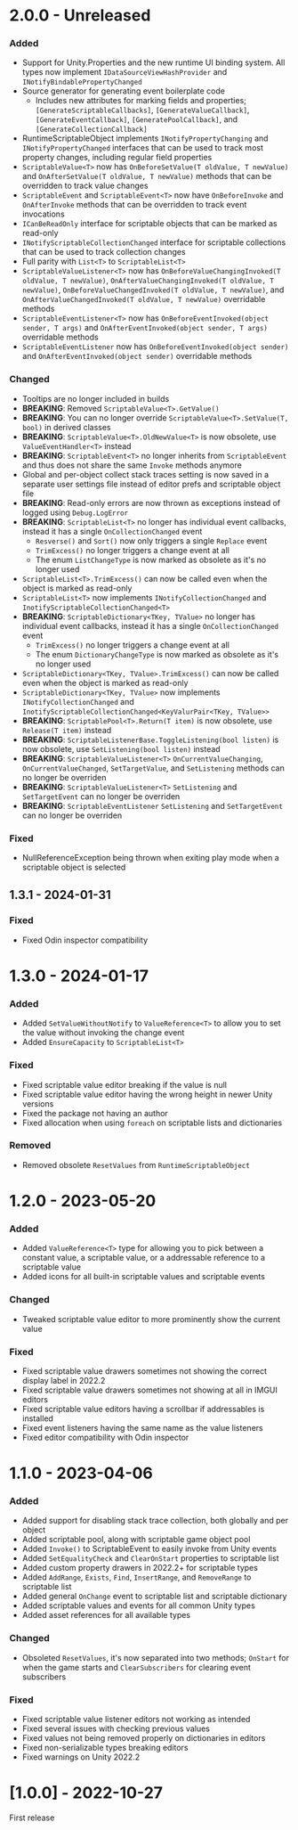 # 2.0.0 - Unreleased

### Added

- Support for Unity.Properties and the new runtime UI binding system. All types now implement `IDataSourceViewHashProvider` and `INotifyBindablePropertyChanged`
- Source generator for generating event boilerplate code
  - Includes new attributes for marking fields and properties; `[GenerateScriptableCallbacks]`, `[GenerateValueCallback]`, `[GenerateEventCallback]`, `[GeneratePoolCallback]`, and `[GenerateCollectionCallback]`
- RuntimeScriptableObject implements `INotifyPropertyChanging` and `INotifyPropertyChanged` interfaces that can be used to track most property changes, including regular field properties
- `ScriptableValue<T>` now has `OnBeforeSetValue(T oldValue, T newValue)` and `OnAfterSetValue(T oldValue, T newValue)` methods that can be overridden to track value changes
- `ScriptableEvent` and `ScriptableEvent<T>` now have `OnBeforeInvoke` and `OnAfterInvoke` methods that can be overridden to track event invocations
- `ICanBeReadOnly` interface for scriptable objects that can be marked as read-only
- `INotifyScriptableCollectionChanged` interface for scriptable collections that can be used to track collection changes
- Full parity with `List<T>` to `ScriptableList<T>`
- `ScriptableValueListener<T>` now has `OnBeforeValueChangingInvoked(T oldValue, T newValue)`, `OnAfterValueChangingInvoked(T oldValue, T newValue)`, `OnBeforeValueChangedInvoked(T oldValue, T newValue)`, and `OnAfterValueChangedInvoked(T oldValue, T newValue)` overridable methods
- `ScriptableEventListener<T>` now has `OnBeforeEventInvoked(object sender, T args)` and `OnAfterEventInvoked(object sender, T args)` overridable methods
- `ScriptableEventListener` now has `OnBeforeEventInvoked(object sender)` and `OnAfterEventInvoked(object sender)` overridable methods

### Changed

- Tooltips are no longer included in builds
- **BREAKING**: Removed `ScriptableValue<T>.GetValue()`
- **BREAKING**: You can no longer override `ScriptableValue<T>.SetValue(T, bool)` in derived classes
- **BREAKING**: `ScriptableValue<T>.OldNewValue<T>` is now obsolete, use `ValueEventHandler<T>` instead
- **BREAKING**: `ScriptableEvent<T>` no longer inherits from `ScriptableEvent` and thus does not share the same `Invoke` methods anymore
- Global and per-object collect stack traces setting is now saved in a separate user settings file instead of editor prefs and scriptable object file
- **BREAKING**: Read-only errors are now thrown as exceptions instead of logged using `Debug.LogError`
- **BREAKING**: `ScriptableList<T>` no longer has individual event callbacks, instead it has a single `OnCollectionChanged` event
  - `Resverse()` and `Sort()` now only triggers a single `Replace` event
  - `TrimExcess()` no longer triggers a change event at all
  - The enum `ListChangeType` is now marked as obsolete as it's no longer used
- `ScriptableList<T>.TrimExcess()` can now be called even when the object is marked as read-only
- `ScriptableList<T>` now implements `INotifyCollectionChanged` and `InotifyScriptableCollectionChanged<T>`
- **BREAKING**: `ScriptableDictionary<TKey, TValue>` no longer has individual event callbacks, instead it has a single `OnCollectionChanged` event
  - `TrimExcess()` no longer triggers a change event at all
  - The enum `DictionaryChangeType` is now marked as obsolete as it's no longer used
- `ScriptableDictionary<TKey, TValue>.TrimExcess()` can now be called even when the object is marked as read-only
- `ScriptableDictionary<TKey, TValue>` now implements `INotifyCollectionChanged` and `InotifyScriptableCollectionChanged<KeyValurPair<TKey, TValue>>`
- **BREAKING**: `ScriptablePool<T>.Return(T item)` is now obsolete, use `Release(T item)` instead
- **BREAKING**: `ScriptableListenerBase.ToggleListening(bool listen)` is now obsolete, use `SetListening(bool listen)` instead
- **BREAKING**: `ScriptableValueListener<T>` `OnCurrentValueChanging`, `OnCurrentValueChanged`, `SetTargetValue`, and `SetListening` methods can no longer be overriden
- **BREAKING**: `ScriptableValueListener<T>` `SetListening` and `SetTargetEvent` can no longer be overriden
- **BREAKING**: `ScriptableEventListener` `SetListening` and `SetTargetEvent` can no longer be overriden

### Fixed

- NullReferenceException being thrown when exiting play mode when a scriptable object is selected

## 1.3.1 - 2024-01-31

### Fixed

- Fixed Odin inspector compatibility

# 1.3.0 - 2024-01-17

### Added

- Added `SetValueWithoutNotify` to `ValueReference<T>` to allow you to set the value without invoking the change event
- Added `EnsureCapacity` to `ScriptableList<T>`

### Fixed

- Fixed scriptable value editor breaking if the value is null
- Fixed scriptable value editor having the wrong height in newer Unity versions
- Fixed the package not having an author
- Fixed allocation when using `foreach` on scriptable lists and dictionaries

### Removed

- Removed obsolete `ResetValues` from `RuntimeScriptableObject`

# 1.2.0 - 2023-05-20

### Added

- Added `ValueReference<T>` type for allowing you to pick between a constant value, a scriptable value, or a addressable reference to a scriptable value
- Added icons for all built-in scriptable values and scriptable events

### Changed

- Tweaked scriptable value editor to more prominently show the current value

### Fixed

- Fixed scriptable value drawers sometimes not showing the correct display label in 2022.2
- Fixed scriptable value drawers sometimes not showing at all in IMGUI editors
- Fixed scriptable value editors having a scrollbar if addressables is installed
- Fixed event listeners having the same name as the value listeners
- Fixed editor compatibility with Odin inspector

# 1.1.0 - 2023-04-06

### Added

- Added support for disabling stack trace collection, both globally and per object
- Added scriptable pool, along with scriptable game object pool
- Added `Invoke()` to ScriptableEvent to easily invoke from Unity events
- Added `SetEqualityCheck` and `ClearOnStart` properties to scriptable list
- Added custom property drawers in 2022.2+ for scriptable types
- Added `AddRange`, `Exists`, `Find`, `InsertRange`, and `RemoveRange` to scriptable list
- Added general `OnChange` event to scriptable list and scriptable dictionary
- Added scriptable values and events for all common Unity types
- Added asset references for all available types

### Changed

- Obsoleted `ResetValues`, it's now separated into two methods; `OnStart` for when the game starts and `ClearSubscribers` for clearing event subscribers

### Fixed

- Fixed scriptable value listener editors not working as intended
- Fixed several issues with checking previous values
- Fixed values not being removed properly on dictionaries in editors
- Fixed non-serializable types breaking editors
- Fixed warnings on Unity 2022.2

# [1.0.0] - 2022-10-27

First release